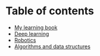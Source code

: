 # Table of contents

* [My learning book](README.md)
* [Deep learning](deep-learning.md)
* [Robotics](robotics.md)
* [Algorithms and data structures](algorithms-and-data-structures.md)

